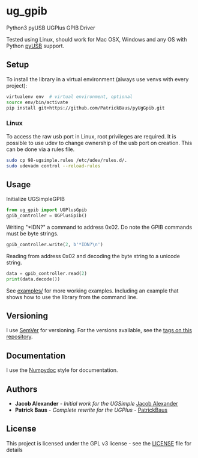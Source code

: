 # ug_gpib
Python3 pyUSB UGPlus GPIB Driver

Tested using Linux, should work for Mac OSX, Windows and any OS with Python [pyUSB](https://github.com/pyusb/pyusb)
support.

## Setup

To install the library in a virtual environment (always use venvs with every project):

```bash
virtualenv env  # virtual environment, optional
source env/bin/activate
pip install git+https://github.com/PatrickBaus/pyUgGpib.git
```

### Linux
To access the raw usb port in Linux, root privileges are required. It is possible to use udev to change ownership of the
usb port on creation. This can be done via a rules file.

```bash
sudo cp 98-ugsimple.rules /etc/udev/rules.d/.
sudo udevadm control --reload-rules
```


## Usage

Initialize UGSimpleGPIB

```python
from ug_gpib import UGPlusGpib
gpib_controller = UGPlusGpib()
```

Writing "*IDN?" a command to address 0x02. Do note the GPIB commands must be byte strings.
```python
gpib_controller.write(2, b'*IDN?\n')
```

Reading from address 0x02 and decoding the byte string to a unicode string.
```python
data = gpib_controller.read(2)
print(data.decode())
```

See [examples/](examples/) for more working examples. Including an example that shows how to use the library from the
command line.

## Versioning

I use [SemVer](http://semver.org/) for versioning. For the versions available, see the [tags on this repository](https://github.com/PatrickBaus/pyAsyncPrologix/tags). 

## Documentation
I use the [Numpydoc](https://numpydoc.readthedocs.io/en/latest/format.html) style for documentation.

## Authors

* **Jacob Alexander** - *Initial work for the UGSimple* [Jacob Alexander](https://github.com/haata)
* **Patrick Baus** - *Complete rewrite for the UGPlus* - [PatrickBaus](https://github.com/PatrickBaus)

## License


This project is licensed under the GPL v3 license - see the [LICENSE](LICENSE) file for details
